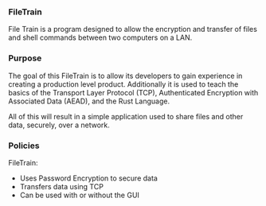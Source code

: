 ### FileTrain

File Train is a program designed to allow the encryption and transfer of files and shell commands between two computers on a LAN.


### Purpose

The goal of this FileTrain is to allow its developers to gain experience in creating a production level product. Additionally it is used to teach the basics of the Transport Layer Protocol (TCP), Authenticated Encryption with Associated Data (AEAD), and the Rust Language.

All of this will result in a simple application used to share files and other data, securely, over a network.


### Policies

FileTrain:

+ Uses Password Encryption to secure data
+ Transfers data using TCP
+ Can be used with or without the GUI
